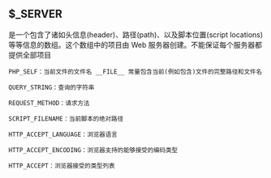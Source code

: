 ## $\_SERVER

是一个包含了诸如头信息\(header\)、路径\(path\)、以及脚本位置\(script locations\)等等信息的数组。这个数组中的项目由 Web 服务器创建。不能保证每个服务器都提供全部项目

```
PHP_SELF：当前文件的文件名 __FILE__ 常量包含当前(例如包含)文件的完整路径和文件名
```

```
QUERY_STRING：查询的字符串

REQUEST_METHOD：请求方法

SCRIPT_FILENAME：当前脚本的绝对路径

HTTP_ACCEPT_LANGUAGE：浏览器语言

HTTP_ACCEPT_ENCODING：浏览器支持的能够接受的编码类型

HTTP_ACCEPT：浏览器接受的类型列表


```



